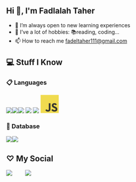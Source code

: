## Hi 👋, I'm Fadlalah Taher


- 🚀 I’m always open to new learning experiences
- 🤔 I’ve a lot of hobbies: 📚reading, coding...
- 📫 How to reach me fadeltaher111@gmail.com

 ## 💻 Stuff I Know
 
 ### 📋 Languages
<img src="https://camo.githubusercontent.com/49fbb99f92674cc6825349b154b65aaf4064aec465d61e8e1f9fb99da3d922a1/68747470733a2f2f696d672e736869656c64732e696f2f62616467652f68746d6c352d2532334533344632362e7376673f7374796c653d666f722d7468652d6261646765266c6f676f3d68746d6c35266c6f676f436f6c6f723d7768697465"><img src="https://camo.githubusercontent.com/e6b67b27998fca3bccf4c0ee479fc8f9de09d91f389cccfbe6cb1e29c10cfbd7/68747470733a2f2f696d672e736869656c64732e696f2f62616467652f637373332d2532333135373242362e7376673f7374796c653d666f722d7468652d6261646765266c6f676f3d63737333266c6f676f436f6c6f723d7768697465"><img src="https://hashnode.com/utility/r?url=https%3A%2F%2Fcdn.hashnode.com%2Fres%2Fhashnode%2Fimage%2Fupload%2Fv1644773974544%2FZOvIsnv1E.png%3Fw%3D1200%26h%3D630%26fit%3Dcrop%26crop%3Dentropy%26auto%3Dcompress%2Cformat%26format%3Dwebp%26fm%3Dpng" width = "50"> <img src="https://camo.githubusercontent.com/b7e290d2aeff9829bba45e897265ceebd34b25f6f7efba4b08e1b23cfe0815e7/68747470733a2f2f696d672e736869656c64732e696f2f62616467652f7068702d2532333737374242342e7376673f7374796c653d666f722d7468652d6261646765266c6f676f3d706870266c6f676f436f6c6f723d7768697465"> <img src="https://camo.githubusercontent.com/a1b2dac5667822ee0d98ae6d799da61987fd1658dfeb4d2ca6e3c99b1535ebd8/68747470733a2f2f696d672e736869656c64732e696f2f62616467652f707974686f6e2d3336373041303f7374796c653d666f722d7468652d6261646765266c6f676f3d707974686f6e266c6f676f436f6c6f723d666664643534"> <img src="https://raw.githubusercontent.com/devicons/devicon/master/icons/javascript/javascript-original.svg" width = "50">
 
### 💾 Database
<img src="https://camo.githubusercontent.com/918fce8d50581bd97b7133e677a78ed2cad14f970522f219daaeb6d1c81060e1/68747470733a2f2f696d672e736869656c64732e696f2f62616467652f6d7973716c2d2532333030662e7376673f7374796c653d666f722d7468652d6261646765266c6f676f3d6d7973716c266c6f676f436f6c6f723d7768697465"><img src="[https://camo.githubusercontent.com/918fce8d50581bd97b7133e677a78ed2cad14f970522f219daaeb6d1c81060e1/68747470733a2f2f696d672e736869656c64732e696f2f62616467652f6d7973716c2d2532333030662e7376673f7374796c653d666f722d7468652d6261646765266c6f676f3d6d7973716c266c6f676f436f6c6f723d7768697465](https://www.google.com/imgres?imgurl=https%3A%2F%2Fwebassets.mongodb.com%2F_com_assets%2Fcms%2Fmongodb_logo1-76twgcu2dm.png&imgrefurl=https%3A%2F%2Fwww.mongodb.com%2F&tbnid=NnVWqAV0Olxe9M&vet=12ahUKEwidqpOHzrH5AhURLRoKHXoPBJkQMygHegUIARDcAQ..i&docid=_fK2hsTrYdzvQM&w=1756&h=477&q=mongodb%20image&ved=2ahUKEwidqpOHzrH5AhURLRoKHXoPBJkQMygHegUIARDcAQ)">

## ♡ My Social

<a href="https://www.instagram.com/fadel__taher/"><img src="https://user-images.githubusercontent.com/97299174/167667422-ce0d6196-64ac-49a6-928a-29aa768e7883.svg" width="50"></img></a>&nbsp;&nbsp;&nbsp;&nbsp;&nbsp;&nbsp;&nbsp;&nbsp;&nbsp;<a href="https://twitter.com/fadeltaher8"><img src="https://user-images.githubusercontent.com/97299174/167669486-f0d500cc-4ff2-4817-a544-5cb5983ecf80.svg" width="50"></img></a>



